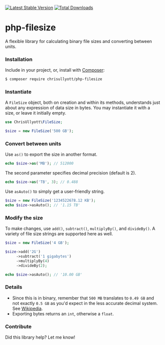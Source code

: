 [![Latest Stable Version](https://poser.pugx.org/chrisullyott/php-filesize/v/stable)](https://packagist.org/packages/chrisullyott/php-filesize)
[![Total Downloads](https://poser.pugx.org/chrisullyott/php-filesize/downloads)](https://packagist.org/packages/chrisullyott/php-filesize)

# php-filesize

A flexible library for calculating binary file sizes and converting between units.

### Installation

Include in your project, or, install with [Composer](https://getcomposer.org/):

```bash
$ composer require chrisullyott/php-filesize
```

### Instantiate

A `FileSize` object, both on creation and within its methods, understands just about any expression of data size in bytes. You may instantiate it with a size, or leave it initially empty.

```php
use ChrisUllyott\FileSize;

$size = new FileSize('500 GB');
```

### Convert between units

Use `as()` to export the size in another format.

```php
echo $size->as('MB'); // 512000
```

The second parameter specifies decimal precision (default is 2).

```php
echo $size->as('TB', 3); // 0.488
```

Use `asAuto()` to simply get a user-friendly string.

```php
$size = new FileSize('1234522678.12 KB');
echo $size->asAuto(); // '1.15 TB'
```

### Modify the size

To make changes, use `add()`, `subtract()`, `multiplyBy()`, and `divideBy()`. A variety of file size strings are supported here as well.

```php
$size = new FileSize('4 GB');

$size->add('2G')
     ->subtract('1 gigabytes')
     ->multiplyBy(4)
     ->divideBy(2);

echo $size->asAuto(); // '10.00 GB'
```

### Details

- Since this is in binary, remember that `500 MB` translates to `0.49 GB` and not exactly `0.5 GB` as you'd expect in the less accurate decimal system. See [Wikipedia](https://en.wikipedia.org/wiki/Binary_prefix).
- Exporting bytes returns an `int`, otherwise a `float`.

### Contribute

Did this library help? Let me know!

